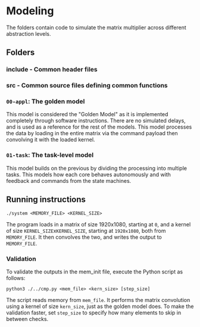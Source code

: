 
# Modeling

The folders contain code to simulate the matrix multiplier across different abstraction levels.

## Folders

### include - Common header files

### src - Common source files defining common functions

### `00-appl`: The golden model

This model is considered the "Golden Model" as it is implemented completely through software instructions. There are no simulated delays, and is used as a reference for the rest of the models. This model processes the data by loading in the entire matrix via the command payload then convolving it with the loaded kernel.

### `01-task`: The task-level model

This model builds on the previous by dividing the processing into multiple tasks. This models how each core behaves autonomously and with feedback and commands from the state machines.

## Running instructions

`./system <MEMORY_FILE> <KERNEL_SIZE>`

The program loads in a matrix of size 1920x1080, starting at `0`, and a kernel of size `KERNEL_SIZE`x`KERNEL_SIZE`, starting at `1920x1080`, both from `MEMORY_FILE`. It then convolves the two, and writes the output to `MEMORY_FILE`.

### Validation

To validate the outputs in the mem_init file, execute the Python script as follows:

`python3 ./../cmp.py <mem_file> <kern_size> [step_size]`

The script reads memory from `mem_file`. It performs the matrix convolution using a kernel of size `kern_size`, just as the golden model does. To make the validation faster, set `step_size` to specify how many elements to skip in between checks.
